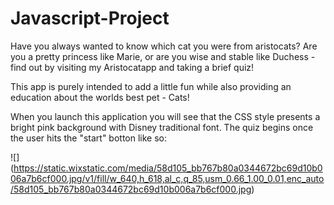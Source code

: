 # Javascript-Project
Have you always wanted to know which cat you were from aristocats? Are you a pretty princess like Marie, or are you wise and stable like Duchess - find out by visiting my Aristocatapp and taking a brief quiz!

This app is purely intended to add a little fun while also providing an education about the worlds best pet - Cats!

When you launch this application you will see that the CSS style presents a bright pink background with Disney traditional font. The quiz begins once the user hits the "start" botton like so:

![]
(https://static.wixstatic.com/media/58d105_bb767b80a0344672bc69d10b006a7b6cf000.jpg/v1/fill/w_640,h_618,al_c,q_85,usm_0.66_1.00_0.01,enc_auto/58d105_bb767b80a0344672bc69d10b006a7b6cf000.jpg)